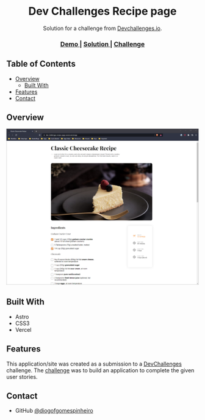 <h1 align="center">Dev Challenges Recipe page</h1>

<div align="center">
   Solution for a challenge from  <a href="http://devchallenges.io" target="_blank">Devchallenges.io</a>.
</div>

<div align="center">
  <h3>
    <a href="https://dev-challenges-recipe-page-seven.vercel.app">
      Demo
    </a>
    <span> | </span>
    <a href="https://github.com/diogofgomespinheiro/dev-challenges-recipe-page">
      Solution
    </a>
    <span> | </span>
    <a href="https://devchallenges.io/challenges/OEKdUZ6xs0h99C38XVht">
      Challenge
    </a>
  </h3>
</div>

<!-- TABLE OF CONTENTS -->

## Table of Contents

- [Overview](#overview)
  - [Built With](#built-with)
- [Features](#features)
- [Contact](#contact)

<!-- OVERVIEW -->

## Overview

![screenshot](https://raw.githubusercontent.com/diogofgomespinheiro/dev-challenges-recipe-page/main/challenge_img.png)

## Built With

- Astro
- CSS3
- Vercel

## Features

This application/site was created as a submission to a [DevChallenges](https://devchallenges.io) challenge. The [challenge](https://devchallenges.io/challenges/OEKdUZ6xs0h99C38XVht) was to build an application to complete the given user stories.

## Contact

- GitHub [@diogofgomespinheiro](https://github.com/diogofgomespinheiro)
